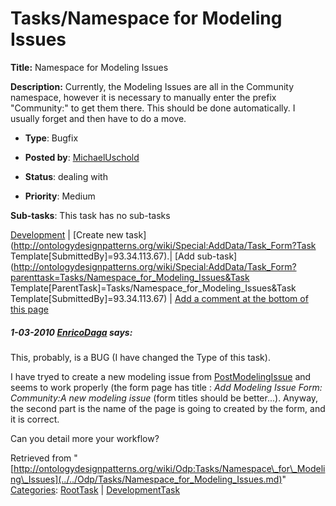 #  Tasks/Namespace for Modeling Issues


__Title:__ Namespace for Modeling Issues


__Description:__ Currently, the Modeling Issues are all in the Community namespace, however it is necessary to manually enter the prefix "Community:" to get them there. This should be done automatically. I usually forget and then have to do a move. 


  





* __Type__: Bugfix
* __Posted by__: [MichaelUschold](../../User/MichaelUschold.md "User:MichaelUschold")
* __Status__: dealing with


* __Priority__: Medium




__Sub-tasks__:
This task has no sub-tasks




[Development](../../Odp/Development.md "Odp:Development") | [Create new task](http://ontologydesignpatterns.org/wiki/Special:AddData/Task_Form?Task Template[SubmittedBy]=93.34.113.67).| [Add sub-task](http://ontologydesignpatterns.org/wiki/Special:AddData/Task_Form?parenttask=Tasks/Namespace_for_Modeling_Issues&Task Template[ParentTask]=Tasks/Namespace_for_Modeling_Issues&Task Template[SubmittedBy]=93.34.113.67) | [Add a comment at the bottom of this page](../index.php@title=Odp%253AAdd_comment&target=Odp%253ATasks%252F../../Odp/Tasks/Namespace_for_Modeling_Issues.md#New_comment "http://ontologydesignpatterns.org/wiki/index.php?title=Odp:Add_comment&target=Odp:Tasks/Namespace_for_Modeling_Issues#New_comment")
#####  1-03-2010 [EnricoDaga](../../User/EnricoDaga.md "User:EnricoDaga") says:


This, probably, is a BUG (I have changed the Type of this task).


I have tryed to create a new modeling issue from [PostModelingIssue](../../Community/PostModelingIssue.md "Community:PostModelingIssue") and seems to work properly (the form page has title : _Add Modeling Issue Form: Community:A new modeling issue_ (form titles should be better...). Anyway, the second part is the name of the page is going to created by the form, and it is correct.


Can you detail more your workflow?





Retrieved from "[http://ontologydesignpatterns.org/wiki/Odp:Tasks/Namespace\_for\_Modeling\_Issues](../../Odp/Tasks/Namespace_for_Modeling_Issues.md)"
 [Categories](http://ontologydesignpatterns.org/wiki/Special:Categories "Special:Categories"): [RootTask](../../Category/RootTask.md "Category:RootTask") | [DevelopmentTask](../../Category/DevelopmentTask.md "Category:DevelopmentTask")